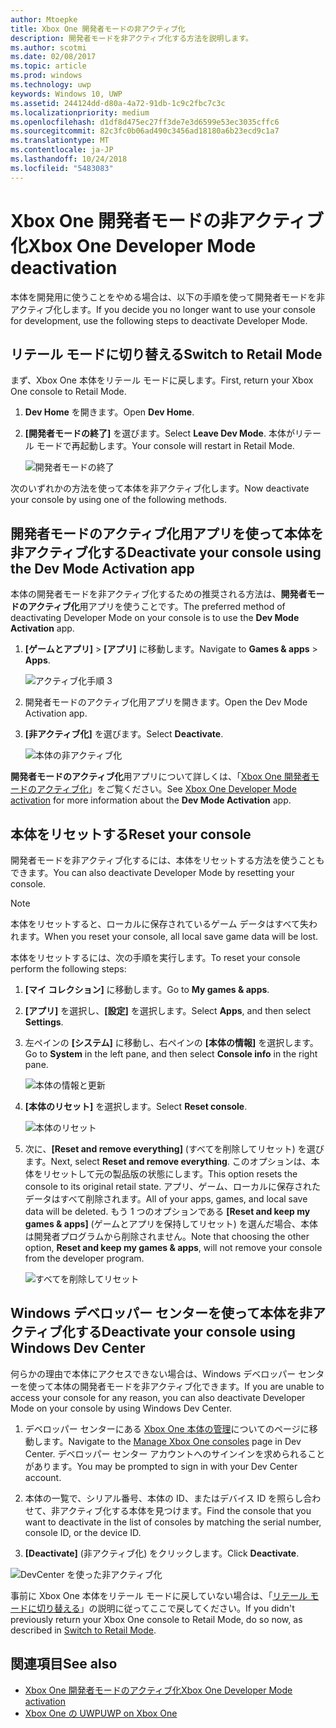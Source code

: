 ```yaml
---
author: Mtoepke
title: Xbox One 開発者モードの非アクティブ化
description: 開発者モードを非アクティブ化する方法を説明します。
ms.author: scotmi
ms.date: 02/08/2017
ms.topic: article
ms.prod: windows
ms.technology: uwp
keywords: Windows 10, UWP
ms.assetid: 244124dd-d80a-4a72-91db-1c9c2fbc7c3c
ms.localizationpriority: medium
ms.openlocfilehash: d1df8d475ec27ff3de7e3d6599e53ec3035cffc6
ms.sourcegitcommit: 82c3fc0b06ad490c3456ad18180a6b23ecd9c1a7
ms.translationtype: MT
ms.contentlocale: ja-JP
ms.lasthandoff: 10/24/2018
ms.locfileid: "5483083"
---
```

# <a name="xbox-one-developer-mode-deactivation"></a><span data-ttu-id="9f669-104">Xbox One 開発者モードの非アクティブ化</span><span class="sxs-lookup"><span data-stu-id="9f669-104">Xbox One Developer Mode deactivation</span></span>

<span data-ttu-id="9f669-105">本体を開発用に使うことをやめる場合は、以下の手順を使って開発者モードを非アクティブ化します。</span><span class="sxs-lookup"><span data-stu-id="9f669-105">If you decide you no longer want to use your console for development, use the following steps to deactivate Developer Mode.</span></span>

## <a name="switch-to-retail-mode"></a><span data-ttu-id="9f669-106">リテール モードに切り替える</span><span class="sxs-lookup"><span data-stu-id="9f669-106">Switch to Retail Mode</span></span>

<span data-ttu-id="9f669-107">まず、Xbox One 本体をリテール モードに戻します。</span><span class="sxs-lookup"><span data-stu-id="9f669-107">First, return your Xbox One console to Retail Mode.</span></span>

1. <span data-ttu-id="9f669-108">**Dev Home** を開きます。</span><span class="sxs-lookup"><span data-stu-id="9f669-108">Open **Dev Home**.</span></span>

2. <span data-ttu-id="9f669-109">**[開発者モードの終了]** を選びます。</span><span class="sxs-lookup"><span data-stu-id="9f669-109">Select **Leave Dev Mode**.</span></span>  <span data-ttu-id="9f669-110">本体がリテール モードで再起動します。</span><span class="sxs-lookup"><span data-stu-id="9f669-110">Your console will restart in Retail Mode.</span></span>  

   ![開発者モードの終了](images/devkit-deactivation-1.png)

<span data-ttu-id="9f669-112">次のいずれかの方法を使って本体を非アクティブ化します。</span><span class="sxs-lookup"><span data-stu-id="9f669-112">Now deactivate your console by using one of the following methods.</span></span>

## <a name="deactivate-your-console-using-the-dev-mode-activation-app"></a><span data-ttu-id="9f669-113">開発者モードのアクティブ化用アプリを使って本体を非アクティブ化する</span><span class="sxs-lookup"><span data-stu-id="9f669-113">Deactivate your console using the Dev Mode Activation app</span></span>

<span data-ttu-id="9f669-114">本体の開発者モードを非アクティブ化するための推奨される方法は、**開発者モードのアクティブ化**用アプリを使うことです。</span><span class="sxs-lookup"><span data-stu-id="9f669-114">The preferred method of deactivating Developer Mode on your console is to use the **Dev Mode Activation** app.</span></span> 

1. <span data-ttu-id="9f669-115">**[ゲームとアプリ]** > **[アプリ]** に移動します。</span><span class="sxs-lookup"><span data-stu-id="9f669-115">Navigate to **Games & apps** > **Apps**.</span></span>
  
   ![アクティブ化手順 3](images/devkit-deactivation-5.png)    
   
2.  <span data-ttu-id="9f669-117">開発者モードのアクティブ化用アプリを開きます。</span><span class="sxs-lookup"><span data-stu-id="9f669-117">Open the Dev Mode Activation app.</span></span>

3.  <span data-ttu-id="9f669-118">**[非アクティブ化]** を選びます。</span><span class="sxs-lookup"><span data-stu-id="9f669-118">Select **Deactivate**.</span></span>
  
    ![本体の非アクティブ化](images/deactivation-app.png)

<span data-ttu-id="9f669-120">**開発者モードのアクティブ化**用アプリについて詳しくは、「[Xbox One 開発者モードのアクティブ化](devkit-activation.md)」をご覧ください。</span><span class="sxs-lookup"><span data-stu-id="9f669-120">See [Xbox One Developer Mode activation](devkit-activation.md) for more information about the **Dev Mode Activation** app.</span></span> 

## <a name="reset-your-console"></a><span data-ttu-id="9f669-121">本体をリセットする</span><span class="sxs-lookup"><span data-stu-id="9f669-121">Reset your console</span></span>

<span data-ttu-id="9f669-122">開発者モードを非アクティブ化するには、本体をリセットする方法を使うこともできます。</span><span class="sxs-lookup"><span data-stu-id="9f669-122">You can also deactivate Developer Mode by resetting your console.</span></span>  

> [!NOTE]
> <span data-ttu-id="9f669-123">本体をリセットすると、ローカルに保存されているゲーム データはすべて失われます。</span><span class="sxs-lookup"><span data-stu-id="9f669-123">When you reset your console, all local save game data will be lost.</span></span>

<span data-ttu-id="9f669-124">本体をリセットするには、次の手順を実行します。</span><span class="sxs-lookup"><span data-stu-id="9f669-124">To reset your console perform the following steps:</span></span>

1.  <span data-ttu-id="9f669-125">**[マイ コレクション]** に移動します。</span><span class="sxs-lookup"><span data-stu-id="9f669-125">Go to **My games & apps**.</span></span>

2.  <span data-ttu-id="9f669-126">**[アプリ]** を選択し、**[設定]** を選択します。</span><span class="sxs-lookup"><span data-stu-id="9f669-126">Select **Apps**, and then select **Settings**.</span></span>

3.  <span data-ttu-id="9f669-127">左ペインの **[システム]** に移動し、右ペインの **[本体の情報]** を選択します。</span><span class="sxs-lookup"><span data-stu-id="9f669-127">Go to **System** in the left pane, and then select **Console info** in the right pane.</span></span>   
   
    ![本体の情報と更新](images/devkit-deactivation-2.png)  
    
4.  <span data-ttu-id="9f669-129">**[本体のリセット]** を選択します。</span><span class="sxs-lookup"><span data-stu-id="9f669-129">Select **Reset console**.</span></span>
    
    ![本体のリセット](images/devkit-deactivation-3.png)
    
5.  <span data-ttu-id="9f669-131">次に、**[Reset and remove everything]** (すべてを削除してリセット) を選びます。</span><span class="sxs-lookup"><span data-stu-id="9f669-131">Next, select **Reset and remove everything**.</span></span> <span data-ttu-id="9f669-132">このオプションは、本体をリセットして元の製品版の状態にします。</span><span class="sxs-lookup"><span data-stu-id="9f669-132">This option resets the console to its original retail state.</span></span>  <span data-ttu-id="9f669-133">アプリ、ゲーム、ローカルに保存されたデータはすべて削除されます。</span><span class="sxs-lookup"><span data-stu-id="9f669-133">All of your apps, games, and local save data will be deleted.</span></span> <span data-ttu-id="9f669-134">もう 1 つのオプションである **[Reset and keep my games & apps]** (ゲームとアプリを保持してリセット) を選んだ場合、本体は開発者プログラムから削除されません。</span><span class="sxs-lookup"><span data-stu-id="9f669-134">Note that choosing the other option, **Reset and keep my games & apps**, will not remove your console from the developer program.</span></span>  
   
    ![すべてを削除してリセット](images/devkit-deactivation-4.png)

## <a name="deactivate-your-console-using-windows-dev-center"></a><span data-ttu-id="9f669-136">Windows デベロッパー センターを使って本体を非アクティブ化する</span><span class="sxs-lookup"><span data-stu-id="9f669-136">Deactivate your console using Windows Dev Center</span></span>

<span data-ttu-id="9f669-137">何らかの理由で本体にアクセスできない場合は、Windows デベロッパー センターを使って本体の開発者モードを非アクティブ化できます。</span><span class="sxs-lookup"><span data-stu-id="9f669-137">If you are unable to access your console for any reason, you can also deactivate Developer Mode on your console by using Windows Dev Center.</span></span>

1. <span data-ttu-id="9f669-138">デベロッパー センターにある [Xbox One 本体の管理](https://partner.microsoft.com/xboxdevices)についてのページに移動します。</span><span class="sxs-lookup"><span data-stu-id="9f669-138">Navigate to the [Manage Xbox One consoles](https://partner.microsoft.com/xboxdevices) page in Dev Center.</span></span> <span data-ttu-id="9f669-139">デベロッパー センター アカウントへのサインインを求められることがあります。</span><span class="sxs-lookup"><span data-stu-id="9f669-139">You may be prompted to sign in with your Dev Center account.</span></span>

2. <span data-ttu-id="9f669-140">本体の一覧で、シリアル番号、本体の ID、またはデバイス ID を照らし合わせて、非アクティブ化する本体を見つけます。</span><span class="sxs-lookup"><span data-stu-id="9f669-140">Find the console that you want to deactivate in the list of consoles by matching the serial number, console ID, or the device ID.</span></span>  

3. <span data-ttu-id="9f669-141">**[Deactivate]** (非アクティブ化) をクリックします。</span><span class="sxs-lookup"><span data-stu-id="9f669-141">Click **Deactivate**.</span></span>  
  
![DevCenter を使った非アクティブ化](images/devkit-deactivation-6.png)

<span data-ttu-id="9f669-143">事前に Xbox One 本体をリテール モードに戻していない場合は、「[リテール モードに切り替える](#switch-to-retail-mode)」の説明に従ってここで戻してください。</span><span class="sxs-lookup"><span data-stu-id="9f669-143">If you didn't previously return your Xbox One console to Retail Mode, do so now, as described in [Switch to Retail Mode](#switch-to-retail-mode).</span></span>

## <a name="see-also"></a><span data-ttu-id="9f669-144">関連項目</span><span class="sxs-lookup"><span data-stu-id="9f669-144">See also</span></span>
- [<span data-ttu-id="9f669-145">Xbox One 開発者モードのアクティブ化</span><span class="sxs-lookup"><span data-stu-id="9f669-145">Xbox One Developer Mode activation</span></span>](devkit-activation.md)
- [<span data-ttu-id="9f669-146">Xbox One の UWP</span><span class="sxs-lookup"><span data-stu-id="9f669-146">UWP on Xbox One</span></span>](index.md)
